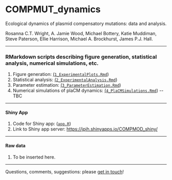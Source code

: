 # COMPMUT_dynamics
Ecological dynamics of plasmid compensatory mutations: data and analysis.

Rosanna C.T. Wright, A. Jamie Wood, Michael Bottery, Katie Muddiman, Steve Paterson, Ellie Harrison, Michael A. Brockhurst, James P.J. Hall.

---

### RMarkdown scripts describing figure generation, statistical analysis, numerical simulations, etc.

1. Figure generation: [(`1_ExperimentalPlots.Rmd`](./docs/1_ExperimentalPlots.md))
2. Statistical analysis: [(`2_ExperimentalAnalysis.Rmd`](./docs/2_ExperimentalAnalysis.md))
3. Parameter estimation: [(`3_ParameterEstimation.Rmd`](./docs/3_ParameterEstimation.md))
4. Numerical simulations of plaCM dynamics: [(`4_PlaCMSimulations.Rmd`](./docs/4_PlaCMSimulations.md)) -- TBC

---

#### Shiny App

1. Code for Shiny app: ([`app.R`](./shiny_app/app.R))
2. Link to Shiny app server: https://jpjh.shinyapps.io/COMPMOD_shiny/

---

#### Raw data

1. To be inserted here.

---

Questions, comments, suggestions: please [get in touch](mailto:j.p.j.hall@liverpool.ac.uk)!
